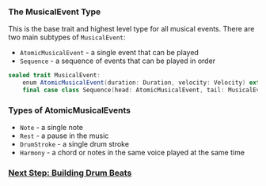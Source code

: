 ### The MusicalEvent Type

This is the base trait and highest level type for all musical events.
There are two main subtypes of `MusicalEvent`:
- `AtomicMusicalEvent` - a single event that can be played
- `Sequence` - a sequence of events that can be played in order

```scala 3
sealed trait MusicalEvent:
    enum AtomicMusicalEvent(duration: Duration, velocity: Velocity) extends MusicalEvent
    final case class Sequence(head: AtomicMusicalEvent, tail: MusicalEvent) extends MusicalEvent
```


### Types of AtomicMusicalEvents

- `Note` - a single note
- `Rest` - a pause in the music
- `DrumStroke` - a single drum stroke
- `Harmony` - a chord or notes in the same voice played at the same time

### [Next Step: Building Drum Beats](http://localhost:4242/music-dsl/building-beats.html)

